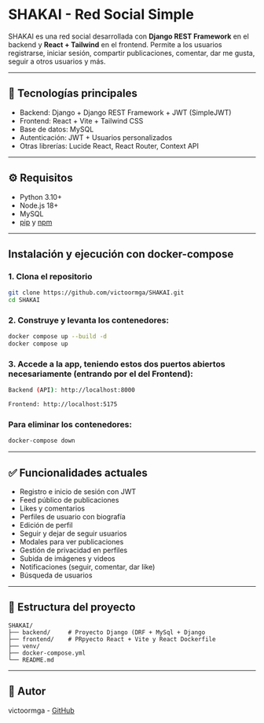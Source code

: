 # SHAKAI - Red Social Simple

SHAKAI es una red social desarrollada con **Django REST Framework** en el backend y **React + Tailwind** en el frontend. Permite a los usuarios registrarse, iniciar sesión, compartir publicaciones, comentar, dar me gusta, seguir a otros usuarios y más.

---

## 🚀 Tecnologías principales

- Backend: Django + Django REST Framework + JWT (SimpleJWT)
- Frontend: React + Vite + Tailwind CSS
- Base de datos: MySQL
- Autenticación: JWT + Usuarios personalizados
- Otras librerías: Lucide React, React Router, Context API

---

## ⚙️ Requisitos

- Python 3.10+
- Node.js 18+
- MySQL
- [pip](https://pip.pypa.io/en/stable/installation/) y [npm](https://www.npmjs.com/get-npm)

---

##  Instalación y ejecución con docker-compose

###  1. Clona el repositorio

```bash
git clone https://github.com/victoormga/SHAKAI.git
cd SHAKAI
```

###  2. Construye y levanta los contenedores:

```bash
docker compose up --build -d
docker compose up
```
###  3. Accede a la app, teniendo estos dos puertos abiertos necesariamente (entrando por el del Frontend):

```bash
Backend (API): http://localhost:8000

Frontend: http://localhost:5175
```
### Para eliminar los contenedores:

```bash
docker-compose down
```

---

## ✅ Funcionalidades actuales

- Registro e inicio de sesión con JWT
- Feed público de publicaciones
- Likes y comentarios
- Perfiles de usuario con biografía
- Edición de perfil
- Seguir y dejar de seguir usuarios
- Modales para ver publicaciones
- Gestión de privacidad en perfiles
- Subida de imágenes y videos
- Notificaciones (seguir, comentar, dar like)
- Búsqueda de usuarios

---

## 📁 Estructura del proyecto

```
SHAKAI/
├── backend/     # Proyecto Django (DRF + MySql + Django  
├── frontend/    # PRpyecto React + Vite y React Dockerfile
├── venv/
├── docker-compose.yml
└── README.md
```

---

## 👤 Autor

victoormga - [GitHub](https://github.com/victoormga)
